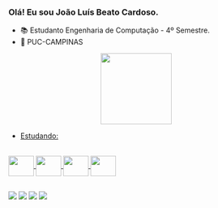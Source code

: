 ### Olá! Eu sou João Luís Beato Cardoso.

- 📚 Estudanto Engenharia de Computação - 4º Semestre.
- 🏫 PUC-CAMPINAS

<div align="center">
  <a href="https://github.com/JoaoLuisBeato">
  <img height="140em" src="https://github-readme-stats.vercel.app/api/top-langs/?username=JoaoLuisBeato&layout=compact&langs_count=7&theme=tokyonight"/>
</div>

- Estudando:   
<div style="display: inline_block"><br>
  <img align="center" height="40" width="50" src="https://cdn.jsdelivr.net/gh/devicons/devicon/icons/c/c-original.svg"/>
  <img align="center" height="40" width="50" src="https://cdn.jsdelivr.net/gh/devicons/devicon/icons/cplusplus/cplusplus-original.svg"/>
  <img align="center" height="40" width="50" src="https://cdn.jsdelivr.net/gh/devicons/devicon/icons/javascript/javascript-original.svg"/>
  <img align="center" height="40" width="50" src="https://cdn.jsdelivr.net/gh/devicons/devicon/icons/java/java-original-wordmark.svg"/>
</div> 
  
##
  
<div> 
  <a href="https://instagram.com/JoaoLuisBeato" target="_blank"><img src="https://img.shields.io/badge/-Instagram-%23E4405F?style=for-the-badge&logo=instagram&logoColor=white" target="_blank"></a>
  <a href = "mailto:joaoluisbeato@outlook.com"><img src="https://img.shields.io/badge/Microsoft_Outlook-0078D4?style=for-the-badge&logo=microsoft-outlook&logoColor=white" target="_blank"></a>
  <a href = "https://t.me/JoaoLuisBeato"><img src="https://img.shields.io/badge/Telegram-2CA5E0?style=for-the-badge&logo=telegram&logoColor=white" target="_blank"></a>
  <a href = "https://teams.microsoft.com/_?culture=pt-br&country=BR&lm=deeplink&lmsrc=homePageWeb&cmpid=WebSignIn#/conversations/48:notes?ctx=chat"><img src="https://img.shields.io/badge/Microsoft_Teams-6264A7?style=for-the-badge&logo=microsoft-teams&logoColor=white" target="_blank"></a>
  
  
  </div>

